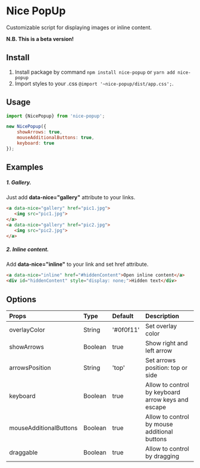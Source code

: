 # Nice PopUp

Customizable script for displaying images or inline content.

**N.B. This is a beta version!**
## Install
1. Install package by command ```npm install nice-popup``` or ```yarn add nice-popup```
2. Import styles to your .css ```@import '~nice-popup/dist/app.css';```.

## Usage
```javascript
import {NicePopup} from 'nice-popup';

new NicePopup({
    showArrows: true,
    mouseAdditionalButtons: true,
    keyboard: true
});
```

## Examples
##### 1. Gallery.

Just add **data-nice="gallery"** attribute to your links.
```html
<a data-nice="gallery" href="pic1.jpg">
   <img src="pic1.jpg">
</a>
<a data-nice="gallery" href="pic2.jpg">
   <img src="pic2.jpg">
</a>
```

##### 2. Inline content.

Add **data-nice="inline"** to your link and set href attribute.
```html
<a data-nice="inline" href="#hiddenContent">Open inline content</a>
<div id="hiddenContent" style="display: none;">Hidden text</div>
```

## Options

| Props                   | Type    | Default | Description |
|:------------------------|:--------|:--------|:-----------------------|
| overlayColor            | String  |'#0f0f11'| Set overlay color |
| showArrows              | Boolean | true    | Show right and left arrow |
| arrowsPosition          | String  | 'top'   | Set arrows position: top or side |
| keyboard                | Boolean | true    | Allow to control by keyboard arrow keys and escape |
| mouseAdditionalButtons  | Boolean | true    | Allow to control by mouse additional buttons |
| draggable               | Boolean | true    | Allow to control by dragging |